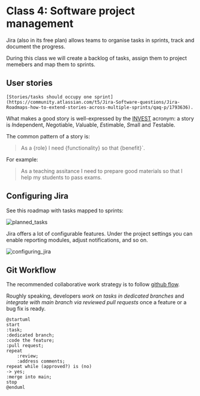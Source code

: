 # Class 4: Software project management

Jira (also in its free plan) allows teams to organise tasks in sprints, track and document the progress.

During this class we will create a backlog of tasks, assign them to project memebers and map them to sprints.

## User stories

```{note}
[Stories/tasks should occupy one sprint](https://community.atlassian.com/t5/Jira-Software-questions/Jira-Roadmaps-how-to-extend-stories-across-multiple-sprints/qaq-p/1793636).
```

What makes a good story is well-expressed by the [INVEST](https://www.agilealliance.org/glossary/invest/) acronym: a story is *I*ndependent, *N*egotiable, *V*aluable, *E*stimable, *S*mall and *T*estable.

The common pattern of a story is:
>As a {role} I need {functionality} so that {benefit}`.

For example:

> As a teaching assitance I need to prepare good materials so that I help my students to pass exams.

## Configuring Jira

See this roadmap with tasks mapped to sprints:

![planned_tasks](figures/class_harmonogram.png)

Jira offers a lot of configurable features. Under the project settings you can enable reporting modules, adjust notifications, and so on.

![configuring_jira](figures/Jira_configuration.png)

## Git Workflow

The recommended collaborative work strategy is to follow [github flow](https://docs.github.com/en/get-started/quickstart/github-flow).

Roughly speaking, developers *work on tasks in dedicated branches* and *integrate with main branch via reviewed pull requests* once a feature or a bug fix is ready.

```{plantuml}
@startuml
start
:task;
:dedicated branch;
:code the feature;
:pull request;
repeat 
    :review;
    :address comments;
repeat while (approved?) is (no)
-> yes;
:merge into main;
stop
@enduml
```